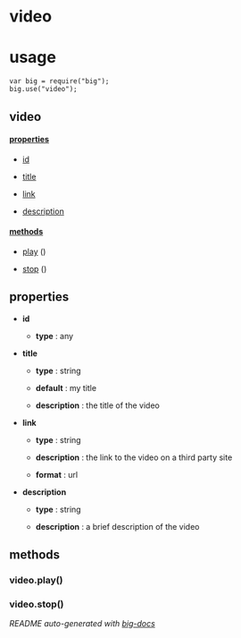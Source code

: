 # video


# usage

    var big = require("big");
    big.use("video");

## video

#### [properties](#video-properties)

  - [id](#video-properties-id)

  - [title](#video-properties-title)

  - [link](#video-properties-link)

  - [description](#video-properties-description)


#### [methods](#video-methods)

  - [play](#video-methods-play) ()

  - [stop](#video-methods-stop) ()


<a name="video-properties"></a>

## properties 


- **id** 

  - **type** : any

- **title** 

  - **type** : string

  - **default** : my title

  - **description** : the title of the video

- **link** 

  - **type** : string

  - **description** : the link to the video on a third party site

  - **format** : url

- **description** 

  - **type** : string

  - **description** : a brief description of the video


<a name="video-methods"></a> 

## methods 

<a name="video-methods-play"></a> 

### video.play()

<a name="video-methods-stop"></a> 

### video.stop()


*README auto-generated with [big-docs](https://github.com/bigcompany/big/tree/master/resources/docs)*